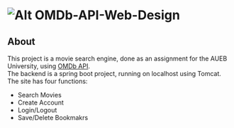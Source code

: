 # ![Alt][1] OMDb-API-Web-Design

## About  
This project is a movie search engine, done as an assignment for the AUEB University, using [OMDb API](http://www.omdbapi.com/).  
The backend is a spring boot project, running on localhost using Tomcat.  
The site has four functions:  
* Search Movies  
* Create Account  
* Login/Logout  
* Save/Delete Bookmakrs  


[1]: /wp-smaller.png "Title"
